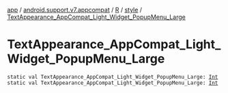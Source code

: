 [app](../../../index.md) / [android.support.v7.appcompat](../../index.md) / [R](../index.md) / [style](index.md) / [TextAppearance_AppCompat_Light_Widget_PopupMenu_Large](./-text-appearance_-app-compat_-light_-widget_-popup-menu_-large.md)

# TextAppearance_AppCompat_Light_Widget_PopupMenu_Large

`static val TextAppearance_AppCompat_Light_Widget_PopupMenu_Large: `[`Int`](https://kotlinlang.org/api/latest/jvm/stdlib/kotlin/-int/index.html)
`static val TextAppearance_AppCompat_Light_Widget_PopupMenu_Large: `[`Int`](https://kotlinlang.org/api/latest/jvm/stdlib/kotlin/-int/index.html)